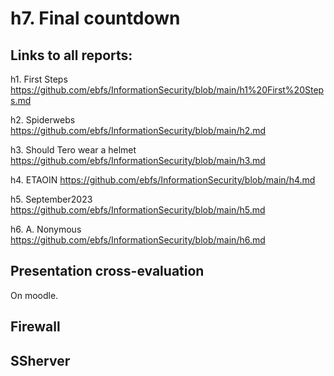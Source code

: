 # h7. Final countdown

## Links to all reports:

h1. First Steps https://github.com/ebfs/InformationSecurity/blob/main/h1%20First%20Steps.md

h2. Spiderwebs https://github.com/ebfs/InformationSecurity/blob/main/h2.md

h3. Should Tero wear a helmet https://github.com/ebfs/InformationSecurity/blob/main/h3.md

h4. ETAOIN https://github.com/ebfs/InformationSecurity/blob/main/h4.md

h5. September2023 https://github.com/ebfs/InformationSecurity/blob/main/h5.md

h6. A. Nonymous https://github.com/ebfs/InformationSecurity/blob/main/h6.md

## Presentation cross-evaluation

On moodle.

## Firewall

## SSherver

